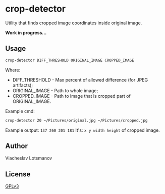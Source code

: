 crop-detector
=============

Utility that finds cropped image coordinates inside original image.

<b>Work in progress...</b>

Usage
-----

```bash
crop-detector DIFF_THRESHOLD ORIGINAL_IMAGE CROPPED_IMAGE
```

Where:
  - DIFF_THRESHOLD - Max percent of allowed difference (for JPEG artifacts);
  - ORIGINAL_IMAGE - Path to whole image;
  - CROPPED_IMAGE  - Path to image that is cropped part of ORIGINAL_IMAGE.

Example cmd:
  ```bash
  crop-detector 20 ~/Pictures/original.jpg ~/Pictures/cropped.jpg
  ```

Example output: ```137 260 201 181```
It's: ```x y width height``` of cropped image.

Author
------

Viacheslav Lotsmanov

License
-------

[GPLv3](./LICENSE)
